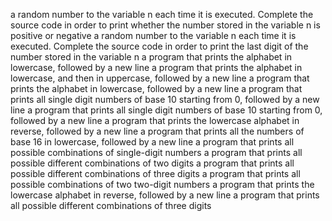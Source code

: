 a random number to the variable n each time it is executed. Complete the source code in order to print whether the number stored in the variable n is positive or negative
a random number to the variable n each time it is executed. Complete the source code in order to print the last digit of the number stored in the variable n
a program that prints the alphabet in lowercase, followed by a new line
a program that prints the alphabet in lowercase, and then in uppercase, followed by a new line
a program that prints the alphabet in lowercase, followed by a new line
a program that prints all single digit numbers of base 10 starting from 0, followed by a new line
a program that prints all single digit numbers of base 10 starting from 0, followed by a new line
a program that prints the lowercase alphabet in reverse, followed by a new line
a program that prints all the numbers of base 16 in lowercase, followed by a new line
a program that prints all possible combinations of single-digit numbers
 a program that prints all possible different combinations of two digits
a program that prints all possible different combinations of three digits
a program that prints all possible combinations of two two-digit numbers
a program that prints the lowercase alphabet in reverse, followed by a new line
a program that prints all possible different combinations of three digits
